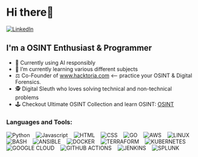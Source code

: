#  Hi there👋

[![LinkedIn](https://img.shields.io/badge/LinkedIn-0077B5?style=for-the-badge&logo=linkedin&logoColor=white)](https://www.linkedin.com/in/vance-poitier/)

## I'm a OSINT Enthusiast & Programmer
<!--
**VEEXH/VEEXH** is a ✨ _special_ ✨ repository because its `README.md` (this file) appears on your GitHub profile.
-->


- 🥷 Currently using AI responsibly
- 📓 I’m currently learning various different subjects
- ⚖️ Co-Founder of www.hacktoria.com <-- practice your OSINT & Digital Forensics. 
- 🕵️ Digital Sleuth who loves solving technical and non-technical problems
- 🕹️ Checkout Ultimate OSINT Collection and learn OSINT: [OSINT](https://start.me/p/DPYPMz/the-ultimate-osint-collection)

### Languages and Tools:

![Python](https://img.shields.io/badge/Python-FFD43B?style=for-the-badge&logo=python&logoColor=blue)
&nbsp;&nbsp;
![Javascript](https://img.shields.io/badge/JavaScript-323330?style=for-the-badge&logo=javascript&logoColor=F7DF1E)
&nbsp;&nbsp;
![HTML](https://img.shields.io/badge/HTML5-E34F26?style=for-the-badge&logo=html5&logoColor=white)
&nbsp;&nbsp;
![CSS](https://img.shields.io/badge/CSS3-1572B6?style=for-the-badge&logo=css3&logoColor=white)
&nbsp;&nbsp;
![GO](https://img.shields.io/badge/Go-00ADD8?style=for-the-badge&logo=go&logoColor=white)
&nbsp;&nbsp;
![AWS](https://img.shields.io/badge/Amazon_AWS-FF9900?style=for-the-badge&logo=amazonaws&logoColor=white)
&nbsp;&nbsp;
![LINUX](https://img.shields.io/badge/Linux-FCC624?style=for-the-badge&logo=linux&logoColor=black)
&nbsp;&nbsp;
![BASH](https://img.shields.io/badge/Shell_Script-121011?style=for-the-badge&logo=gnu-bash&logoColor=white)
&nbsp;&nbsp;
![ANSIBLE](https://img.shields.io/badge/Ansible-000000?style=for-the-badge&logo=ansible&logoColor=white)
&nbsp;&nbsp;
![DOCKER](https://img.shields.io/badge/Docker-2CA5E0?style=for-the-badge&logo=docker&logoColor=white)
&nbsp;&nbsp;
![TERRAFORM](https://img.shields.io/badge/Terraform-7B42BC?style=for-the-badge&logo=terraform&logoColor=white)
&nbsp;&nbsp;
![KUBERNETES](https://img.shields.io/badge/kubernetes-326ce5.svg?&style=for-the-badge&logo=kubernetes&logoColor=white)
&nbsp;&nbsp;
![GOOGLE CLOUD](https://img.shields.io/badge/Google_Cloud-4285F4?style=for-the-badge&logo=google-cloud&logoColor=white)
&nbsp;&nbsp;
![GITHUB ACTIONS](https://img.shields.io/badge/GitHub_Actions-2088FF?style=for-the-badge&logo=github-actions&logoColor=white)
&nbsp;&nbsp;
![JENKINS](https://img.shields.io/badge/Jenkins-D24939?style=for-the-badge&logo=Jenkins&logoColor=white)
&nbsp;&nbsp;
![SPLUNK](https://img.shields.io/badge/Splunk-000000?style=for-the-badge&logo=Splunk&logoColor=white)
&nbsp;&nbsp;




